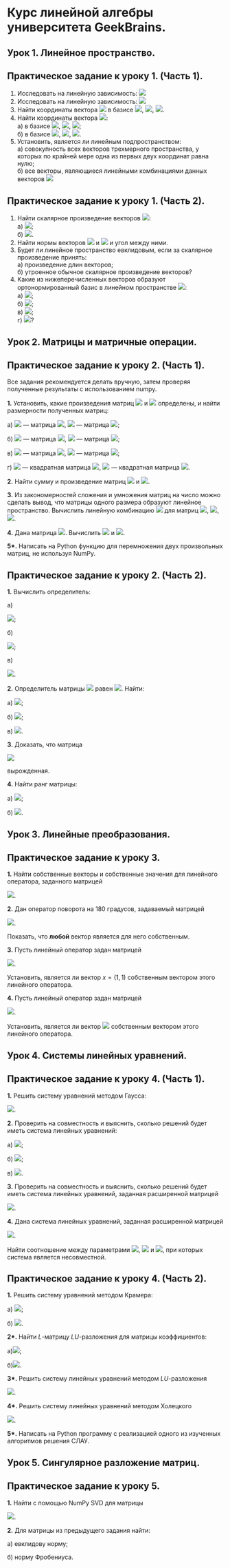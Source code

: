 # Курс линейной алгебры университета GeekBrains.  

## Урок 1. Линейное пространство.  

## Практическое задание к уроку 1. (Часть 1).
1. Исследовать на линейную зависимость:  <img src = "https://render.githubusercontent.com/render/math?math=f_{1}(x)=e^{x}, f_{2}(x)=1, f_{3}(x)=x%2B1, f_{4}(x)=x-e^{x}">  
2. Исследовать на линейную зависимость:  <img src = "https://render.githubusercontent.com/render/math?math=f_{1}(x)=2, f_{2}(x)=x, f_{3}(x)=x^{2}, f_{4}(x)=(x%2B1)^{2}">  
3. Найти координаты вектора <img src = "https://render.githubusercontent.com/render/math?math=x = (2, 3, 5)\in \mathbb{R}^{3}"> в базисе <img src = "https://render.githubusercontent.com/render/math?math=b_{1}=(0, 0, 10)">, <img src = "https://render.githubusercontent.com/render/math?math=b_{2}=(2, 0, 0)">, <img src = "https://render.githubusercontent.com/render/math?math=b_{3}=(0, 1, 0)">.  
4. Найти координаты вектора <img src = "https://render.githubusercontent.com/render/math?math=3x^{2}-2x%2B2\in\mathbb{R}^{3}[x]">:  
а) в базисе <img src = "https://render.githubusercontent.com/render/math?math=1">, <img src = "https://render.githubusercontent.com/render/math?math=x">, <img src = "https://render.githubusercontent.com/render/math?math=x^{2}">;  
б) в базисе <img src = "https://render.githubusercontent.com/render/math?math=x^{2}">, <img src = "https://render.githubusercontent.com/render/math?math=x-1">, <img src = "https://render.githubusercontent.com/render/math?math=1">.  
5. Установить, является ли линейным подпространством:  
а) совокупность всех векторов трехмерного пространства, у которых по крайней мере одна из первых двух координат равна нулю;      
б) все векторы, являющиеся линейными комбинациями данных векторов <img src = "https://render.githubusercontent.com/render/math?math=\{u_{1}, u_{2}, \ldots, u_{n}\}">  

## Практическое задание к уроку 1. (Часть 2).  
1. Найти скалярное произведение векторов <img src = "https://render.githubusercontent.com/render/math?math=x, y \in \mathbb{R}">:  
а) <img src = "https://render.githubusercontent.com/render/math?math=x=(0,-3, 6),y=(-4, 7, 9)">;  
б) <img src = "https://render.githubusercontent.com/render/math?math=x=(7, -4, 0, 1),y=(-3, 1, 11, 2)">.  
2. Найти нормы векторов <img src = "https://render.githubusercontent.com/render/math?math=(4, 2, 4)"> и <img src = "https://render.githubusercontent.com/render/math?math=(12, 3, 4)"> и угол между ними.  
3. Будет ли линейное пространство евклидовым, если за скалярное произведение принять:  
а) произведение длин векторов;  
б) утроенное обычное скалярное произведение векторов?  
4. Какие из нижеперечисленных векторов образуют ортонормированный базис в линейном пространстве <img src = "https://render.githubusercontent.com/render/math?math=\mathbb{R}^{3}">:  
а) <img src = "https://render.githubusercontent.com/render/math?math=(1,0,0),(0,0,1)">;  
б) <img src = "https://render.githubusercontent.com/render/math?math=(1/\sqrt{2},-1/\sqrt{2},0),(1/\sqrt{2},1/\sqrt{2},0), (0,0,1)">;  
в) <img src = "https://render.githubusercontent.com/render/math?math=(1/2, -1/2, 0), (0, 1/2, 1/2), (0,0,1)">;  
г) <img src = "https://render.githubusercontent.com/render/math?math=(1,0,0),(0,1,0),(0,0,1)">?  

## Урок 2. Матрицы и матричные операции.  

## Практическое задание к уроку 2. (Часть 1).  
Все задания рекомендуется делать вручную, затем проверяя полученные результаты с использованием numpy.

__1.__ Установить, какие произведения матриц <img src = "https://render.githubusercontent.com/render/math?math=AB"> и <img src = "https://render.githubusercontent.com/render/math?math=BA"> определены, и найти размерности полученных матриц:

   а) <img src = "https://render.githubusercontent.com/render/math?math=A"> — матрица <img src = "https://render.githubusercontent.com/render/math?math=4\times 2">, <img src = "https://render.githubusercontent.com/render/math?math=B"> — матрица <img src = "https://render.githubusercontent.com/render/math?math=4\times 2">;
    
   б) <img src = "https://render.githubusercontent.com/render/math?math=A"> — матрица <img src = "https://render.githubusercontent.com/render/math?math=2\times 5">, <img src = "https://render.githubusercontent.com/render/math?math=B"> — матрица <img src = "https://render.githubusercontent.com/render/math?math=5\times 3">;
    
   в) <img src = "https://render.githubusercontent.com/render/math?math=A"> — матрица <img src = "https://render.githubusercontent.com/render/math?math=8\times 3">, <img src = "https://render.githubusercontent.com/render/math?math=B"> — матрица <img src = "https://render.githubusercontent.com/render/math?math=3\times 8">;
    
   г) <img src = "https://render.githubusercontent.com/render/math?math=A"> — квадратная матрица <img src = "https://render.githubusercontent.com/render/math?math=4\times 4">, <img src = "https://render.githubusercontent.com/render/math?math=B"> — квадратная матрица <img src = "https://render.githubusercontent.com/render/math?math=4\times 4">.  
   
 __2.__ Найти сумму и произведение матриц <img src="https://render.githubusercontent.com/render/math?math=%24A%3D%5Cbegin%7Bpmatrix%7D%0A1%20%26%20-2%5C%5C%20%0A3%20%26%200%0A%5Cend%7Bpmatrix%7D%24"> и <img src="https://render.githubusercontent.com/render/math?math=%24B%3D%5Cbegin%7Bpmatrix%7D%0A4%20%26%20-1%5C%5C%20%0A0%20%26%205%0A%5Cend%7Bpmatrix%7D%24">.  
 
 __3.__ Из закономерностей сложения и умножения матриц на число можно сделать вывод, что матрицы одного размера образуют линейное пространство. Вычислить линейную комбинацию <img src="https://render.githubusercontent.com/render/math?math=%243A-2B%2B4C%24"> для матриц <img src="https://render.githubusercontent.com/render/math?math=%24A%3D%5Cbegin%7Bpmatrix%7D%0A1%20%26%207%5C%5C%20%0A3%20%26%20-6%0A%5Cend%7Bpmatrix%7D%24">, <img src="https://render.githubusercontent.com/render/math?math=%24B%3D%5Cbegin%7Bpmatrix%7D%0A0%20%26%205%5C%5C%20%0A2%20%26%20-1%0A%5Cend%7Bpmatrix%7D%24">, <img src="https://render.githubusercontent.com/render/math?math=%24C%3D%5Cbegin%7Bpmatrix%7D%0A2%20%26%20-4%5C%5C%20%0A1%20%26%201%0A%5Cend%7Bpmatrix%7D%24">.  
 
 __4.__ Дана матрица <img src="https://render.githubusercontent.com/render/math?math=%24A%3D%5Cbegin%7Bpmatrix%7D%0A4%20%26%201%5C%5C%20%0A5%20%26%20-2%5C%5C%20%0A2%20%26%203%0A%5Cend%7Bpmatrix%7D%24">.
Вычислить <img src="https://render.githubusercontent.com/render/math?math=%24AA%5E%7BT%7D%24"> и <img src="https://render.githubusercontent.com/render/math?math=%24A%5E%7BT%7DA%24">.  

__5*.__ Написать на Python функцию для перемножения двух произвольных матриц, не используя NumPy.  

## Практическое задание к уроку 2. (Часть 2).  
__1.__ Вычислить определитель:

   a)

<img src="https://render.githubusercontent.com/render/math?math=%24%5Cbegin%7Bpmatrix%7D%0Asinx%20%26%20-cosx%5C%5C%20%0Acosx%20%26%20sinx%0A%5Cend%7Bpmatrix%7D%24">;

   б)
    
<img src="https://render.githubusercontent.com/render/math?math=%24%5Cbegin%7Bpmatrix%7D%0A4%20%26%202%20%26%203%5C%5C%20%0A0%20%26%205%20%26%201%5C%5C%20%0A0%20%26%200%20%26%209%0A%5Cend%7Bpmatrix%7D%24">;
    
   в)

<img src="https://render.githubusercontent.com/render/math?math=%24%5Cbegin%7Bpmatrix%7D%0A1%20%26%202%20%26%203%5C%5C%20%0A4%20%26%205%20%26%206%5C%5C%20%0A7%20%26%208%20%26%209%0A%5Cend%7Bpmatrix%7D%24">.


__2.__ Определитель матрицы <img src="https://render.githubusercontent.com/render/math?math=A"> равен <img src="https://render.githubusercontent.com/render/math?math=4">. Найти:

   а) <img src="https://render.githubusercontent.com/render/math?math=%24det(A%5E%7B2%7D)%24">;
    
   б) <img src="https://render.githubusercontent.com/render/math?math=%24det(A%5E%7BT%7D)%24">;
    
   в) <img src="https://render.githubusercontent.com/render/math?math=%24det(2A)%24">.
   
__3.__  Доказать, что матрица

<img src="https://render.githubusercontent.com/render/math?math=%24%5Cbegin%7Bpmatrix%7D%0A-2%20%26%207%20%26%20-3%5C%5C%20%0A4%20%26%20-14%20%26%206%5C%5C%20%0A-3%20%26%207%20%26%2013%0A%5Cend%7Bpmatrix%7D%24">
   
вырожденная.

__4.__ Найти ранг матрицы:

   а) <img src="https://render.githubusercontent.com/render/math?math=%24%5Cbegin%7Bpmatrix%7D%0A1%20%26%202%20%26%203%5C%5C%20%0A1%20%26%201%20%26%201%5C%5C%20%0A2%20%26%203%20%26%204%0A%5Cend%7Bpmatrix%7D%24">;

   б) <img src="https://render.githubusercontent.com/render/math?math=%24%5Cbegin%7Bpmatrix%7D%0A0%20%26%200%20%26%202%20%26%201%5C%5C%20%0A0%20%26%200%20%26%202%20%26%202%5C%5C%20%0A0%20%26%200%20%26%204%20%26%203%5C%5C%20%0A2%20%26%203%20%26%205%20%26%206%0A%5Cend%7Bpmatrix%7D%24">.
    
## Урок 3. Линейные преобразования.  

## Практическое задание к уроку 3.  
__1.__ Найти собственные векторы и собственные значения для линейного оператора, заданного матрицей

<img src="https://render.githubusercontent.com/render/math?math=%24A%3D%5Cbegin%7Bpmatrix%7D%0A-1%20%26%20-6%5C%5C%20%0A2%20%26%206%0A%5Cend%7Bpmatrix%7D%24">.

__2.__ Дан оператор поворота на 180 градусов, задаваемый матрицей 

<img src="https://render.githubusercontent.com/render/math?math=A%3D%5Cbegin%7Bpmatrix%7D%0A-1%20%26%200%5C%5C%20%0A0%20%26%20-1%0A%5Cend%7Bpmatrix%7D">.

Показать, что __любой__ вектор является для него собственным.

__3.__ Пусть линейный оператор задан матрицей

<img src="https://render.githubusercontent.com/render/math?math=%24A%3D%5Cbegin%7Bpmatrix%7D%0A1%20%26%201%5C%5C%20%0A-1%20%26%203%0A%5Cend%7Bpmatrix%7D%24">.

Установить, является ли вектор $x=(1,1)$ собственным вектором этого линейного оператора.

__4.__ Пусть линейный оператор задан матрицей

<img src="https://render.githubusercontent.com/render/math?math=%24A%3D%5Cbegin%7Bpmatrix%7D%0A0%20%26%203%20%26%200%5C%5C%20%0A3%20%26%200%20%26%200%5C%5C%0A0%20%26%200%20%26%203%0A%5Cend%7Bpmatrix%7D%24">.

Установить, является ли вектор <img src="https://render.githubusercontent.com/render/math?math=%24x%3D(3%2C%20-3%2C%20-4)%24"> собственным вектором этого линейного оператора.  

## Урок 4. Системы линейных уравнений.  

## Практическое задание к уроку 4. (Часть 1).  
__1.__ Решить систему уравнений методом Гаусса:

<img src="https://render.githubusercontent.com/render/math?math=%24%5Cbegin%7Bcases%7D%0Ax_%7B1%7D%2Bx_%7B2%7D-x_%7B3%7D-2x_%7B4%7D%3D0%20%5C%5C%0A2x_%7B1%7D%2Bx_%7B2%7D-x_%7B3%7D%2Bx_%7B4%7D%3D-2%20%5C%5C%0Ax_%7B1%7D%2Bx_%7B2%7D-3x_%7B3%7D%2Bx_%7B4%7D%3D4%0A%5Cend%7Bcases%7D%24">.

__2.__ Проверить на совместность и выяснить, сколько решений будет иметь система линейных уравнений:

   а)  <img src="https://render.githubusercontent.com/render/math?math=%24%5Cbegin%7Bcases%7D%0A3x_%7B1%7D-x_%7B2%7D%2Bx_%7B3%7D%3D4%20%5C%5C%0A2x_%7B1%7D-5x_%7B2%7D-3x_%7B3%7D%3D-17%20%5C%5C%0Ax_%7B1%7D%2Bx_%7B2%7D-x_%7B3%7D%3D0%0A%5Cend%7Bcases%7D%24">;
    
   б) <img src="https://render.githubusercontent.com/render/math?math=%24%5Cbegin%7Bcases%7D%0A2x_%7B1%7D-4x_%7B2%7D%2B6x_%7B3%7D%3D1%20%5C%5C%0Ax_%7B1%7D-2x_%7B2%7D%2B3x_%7B3%7D%3D-2%20%5C%5C%0A3x_%7B1%7D-6x_%7B2%7D%2B9x_%7B3%7D%3D5%0A%5Cend%7Bcases%7D%24">;
    
   в) <img src="https://render.githubusercontent.com/render/math?math=%24%5Cbegin%7Bcases%7D%0Ax_%7B1%7D%2B2x_%7B2%7D%2B5x_%7B3%7D%3D4%20%5C%5C%0A3x_%7B1%7D%2Bx_%7B2%7D-8x_%7B3%7D%3D-2%20%0A%5Cend%7Bcases%7D%24">.


__3.__ Проверить на совместность и выяснить, сколько решений будет иметь система линейных уравнений, заданная расширенной матрицей

<img src="https://render.githubusercontent.com/render/math?math=%24%5Ctilde%7BA%7D%3D%5Cbegin%7Bpmatrix%7D%0A%5Cleft.%5Cbegin%7Bmatrix%7D%0A1%20%26%203%20%26%20-2%20%26%204%5C%5C%20%0A0%20%26%205%20%26%200%20%26%201%5C%5C%20%0A0%20%26%200%20%26%203%20%26%200%5C%5C%20%0A0%20%26%200%20%26%200%20%26%202%0A%5Cend%7Bmatrix%7D%5Cright%7C%0A%5Cbegin%7Bmatrix%7D%0A3%5C%5C%20%0A2%5C%5C%0A4%5C%5C%0A1%0A%5Cend%7Bmatrix%7D%0A%5Cend%7Bpmatrix%7D%24">.

__4.__ Дана система линейных уравнений, заданная расширенной матрицей

<img src="https://render.githubusercontent.com/render/math?math=%24%5Ctilde%7BA%7D%3D%5Cbegin%7Bpmatrix%7D%0A%5Cleft.%5Cbegin%7Bmatrix%7D%0A1%20%26%202%20%26%203%5C%5C%20%0A4%20%26%205%20%26%206%5C%5C%20%0A7%20%26%208%20%26%209%0A%5Cend%7Bmatrix%7D%5Cright%7C%0A%5Cbegin%7Bmatrix%7D%0Aa%5C%5C%20%0Ab%5C%5C%0Ac%0A%5Cend%7Bmatrix%7D%0A%5Cend%7Bpmatrix%7D%24">.

Найти соотношение между параметрами <img src="https://render.githubusercontent.com/render/math?math=a">, <img src="https://render.githubusercontent.com/render/math?math=b"> и <img src="https://render.githubusercontent.com/render/math?math=c">, при которых система является несовместной.  

## Практическое задание к уроку 4. (Часть 2).  
__1.__ Решить систему уравнений методом Крамера:

   а) <img src="https://render.githubusercontent.com/render/math?math=%24%5Cbegin%7Bcases%7D%0Ax_%7B1%7D-2x_%7B2%7D%3D1%20%5C%5C%0A3x_%7B1%7D-4x_%7B2%7D%3D7%0A%5Cend%7Bcases%7D%24">;  
    
   б) <img src="https://render.githubusercontent.com/render/math?math=%24%5Cbegin%7Bcases%7D%0A2x_%7B1%7D-x_%7B2%7D%2B5x_%7B3%7D%3D10%20%5C%5C%0Ax_%7B1%7D%2Bx_%7B2%7D-3x_%7B3%7D%3D-2%20%5C%5C%0A2x_%7B1%7D%2B4x_%7B2%7D%2Bx_%7B3%7D%3D1%0A%5Cend%7Bcases%7D%24">.  

__2*.__ Найти $L$-матрицу $LU$-разложения для матрицы коэффициентов:

   а)<img src="https://render.githubusercontent.com/render/math?math=%24%5Cbegin%7Bpmatrix%7D%0A1%20%26%202%20%26%204%20%5C%5C%20%0A2%20%26%209%20%26%2012%20%5C%5C%20%0A3%20%26%2026%20%26%2030%0A%5Cend%7Bpmatrix%7D%24">;  
    
   б)<img src="https://render.githubusercontent.com/render/math?math=%24%5Cbegin%7Bpmatrix%7D%0A1%20%26%201%20%26%202%20%26%204%5C%5C%20%0A2%20%26%205%20%26%208%20%26%209%5C%5C%20%0A3%20%26%2018%20%26%2029%20%26%2018%5C%5C%0A4%20%26%2022%20%26%2053%20%26%2033%0A%5Cend%7Bpmatrix%7D%24">.  
    
__3*.__ Решить систему линейных уравнений методом $LU$-разложения

<img src="https://render.githubusercontent.com/render/math?math=%24%5Cbegin%7Bcases%7D%0A2x_%7B1%7D%2Bx_%7B2%7D%2B3x_%7B3%7D%3D1%20%5C%5C%0A11x_%7B1%7D%2B7x_%7B2%7D%2B5x_%7B3%7D%3D-6%20%5C%5C%0A9x_%7B1%7D%2B8x_%7B2%7D%2B4x_%7B3%7D%3D-5%0A%5Cend%7Bcases%7D%24">.  

__4*.__ Решить систему линейных уравнений методом Холецкого

<img src="https://render.githubusercontent.com/render/math?math=%24%5Cbegin%7Bcases%7D%0A81x_%7B1%7D-45x_%7B2%7D%2B45x_%7B3%7D%3D531%20%5C%5C%0A-45x_%7B1%7D%2B50x_%7B2%7D-15x_%7B3%7D%3D-460%20%5C%5C%0A45x_%7B1%7D-15x_%7B2%7D%2B38x_%7B3%7D%3D193%0A%5Cend%7Bcases%7D%24">.  

__5*.__ Написать на Python программу с реализацией одного из изученных алгоритмов решения СЛАУ.  

## Урок 5. Сингулярное разложение матриц.  

## Практическое задание к уроку 5.  
**1.** Найти с помощью NumPy SVD для матрицы

<img src="https://render.githubusercontent.com/render/math?math=%24%5Cbegin%7Bpmatrix%7D%0A1%20%26%202%20%26%200%5C%5C%20%0A0%20%26%200%20%26%205%5C%5C%20%0A3%20%26%20-4%20%26%202%5C%5C%20%0A1%20%26%206%20%26%205%5C%5C%20%0A0%20%26%201%20%26%200%0A%5Cend%7Bpmatrix%7D%24">.


**2.** Для матрицы из предыдущего задания найти:  

   а) евклидову норму;  
   
   б) норму Фробениуса.
